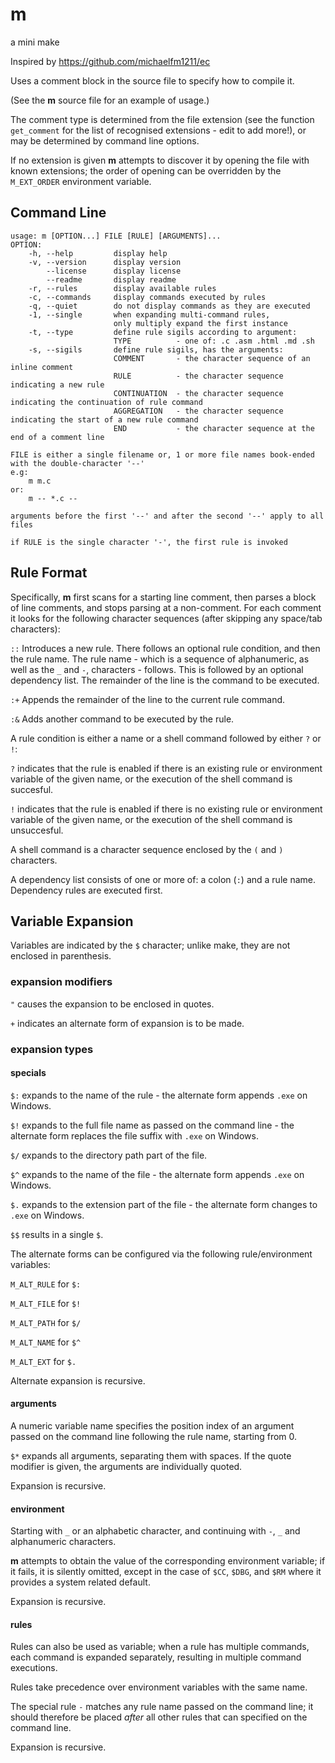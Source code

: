 # m

a mini make

Inspired by https://github.com/michaelfm1211/ec

Uses a comment block in the source file to specify how to compile it.

(See the **m** source file for an example of usage.)

The comment type is determined from the file extension (see the function `get_comment` for the list of recognised extensions - edit to add more!), or may be determined by command line options.

If no extension is given **m** attempts to discover it by opening the file with known extensions; the order of opening can be overridden by the `M_EXT_ORDER` environment variable.

## Command Line

```
usage: m [OPTION...] FILE [RULE] [ARGUMENTS]...
OPTION:
	-h, --help         display help
	-v, --version      display version
	    --license      display license
	    --readme       display readme
	-r, --rules        display available rules
	-c, --commands     display commands executed by rules
	-q, --quiet        do not display commands as they are executed
	-1, --single       when expanding multi-command rules,
	                   only multiply expand the first instance
	-t, --type         define rule sigils according to argument:
	                   TYPE          - one of: .c .asm .html .md .sh
	-s, --sigils       define rule sigils, has the arguments:
	                   COMMENT       - the character sequence of an inline comment
	                   RULE          - the character sequence indicating a new rule
	                   CONTINUATION  - the character sequence indicating the continuation of rule command
	                   AGGREGATION   - the character sequence indicating the start of a new rule command
	                   END           - the character sequence at the end of a comment line

FILE is either a single filename or, 1 or more file names book-ended with the double-character '--'
e.g:
	m m.c
or:
	m -- *.c --

arguments before the first '--' and after the second '--' apply to all files

if RULE is the single character '-', the first rule is invoked
```

## Rule Format

Specifically, **m** first scans for a starting line comment, then parses a block of line comments, and stops parsing at a non-comment. For each comment it looks for the following character sequences (after skipping any space/tab characters):

`::` Introduces a new rule. There follows an optional rule condition, and then the rule name. The rule name - which is a sequence of alphanumeric, as well as the `_` and `-`, characters - follows. This is followed by an optional dependency list. The remainder of the line is the command to be executed.

`:+` Appends the remainder of the line to the current rule command.

`:&` Adds another command to be executed by the rule.

A rule condition is either a name or a shell command followed by either `?` or `!`:

`?` indicates that the rule is enabled if there is an existing rule or environment variable of the given name, or the execution of the shell command is succesful.

`!` indicates that the rule is enabled if there is no existing rule or environment variable of the given name, or the execution of the shell command is unsuccesful.

A shell command is a character sequence enclosed by the `(` and `)` characters.

A dependency list consists of one or more of: a colon (`:`) and a rule name. Dependency rules are executed first.

## Variable Expansion

Variables are indicated by the `$` character; unlike make, they are not enclosed in parenthesis.

### expansion modifiers

`"` causes the expansion to be enclosed in quotes.

`+` indicates an alternate form of expansion is to be made.

### expansion types

#### specials

`$:` expands to the name of the rule - the alternate form appends `.exe` on Windows.

`$!` expands to the full file name as passed on the command line - the alternate form replaces the file suffix with `.exe` on Windows.

`$/` expands to the directory path part of the file.

`$^` expands to the name of the file - the alternate form appends `.exe` on Windows.

`$.` expands to the extension part of the file - the alternate form changes to `.exe` on Windows.

`$$` results in a single `$`.

The alternate forms can be configured via the following rule/environment variables:

`M_ALT_RULE` for `$:`

`M_ALT_FILE` for `$!`

`M_ALT_PATH` for `$/`

`M_ALT_NAME` for `$^`

`M_ALT_EXT` for `$.`

Alternate expansion is recursive.

#### arguments

A numeric variable name specifies the position index of an argument passed on the command line following the rule name, starting from 0.

`$*` expands all arguments, separating them with spaces. If the quote modifier is given, the arguments are individually quoted.

Expansion is recursive.

#### environment

Starting with `_` or an alphabetic character, and continuing with `-`, `_` and alphanumeric characters.

**m** attempts to obtain the value of the corresponding environment variable; if it fails, it is silently omitted, except in the case of `$CC`, `$DBG`, and `$RM` where it provides a system related default.

Expansion is recursive.

#### rules

Rules can also be used as variable; when a rule has multiple commands, each command is expanded separately, resulting in multiple command executions.

Rules take precedence over environment variables with the same name.

The special rule `-` matches any rule name passed on the command line; it should therefore be placed _after_ all other rules that can specified on the command line.

Expansion is recursive.
